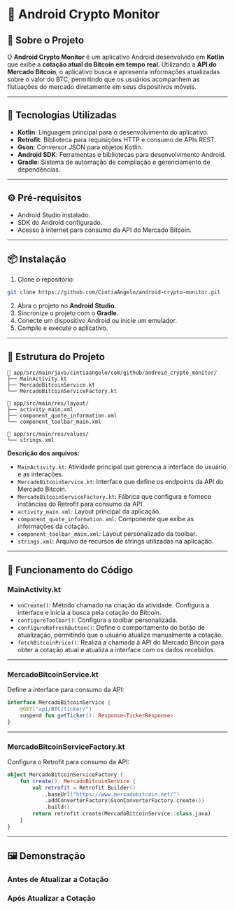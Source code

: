 # 📱 Android Crypto Monitor

## 🧾 Sobre o Projeto

O **Android Crypto Monitor** é um aplicativo Android desenvolvido em **Kotlin** que exibe a **cotação atual do Bitcoin em tempo real**. Utilizando a **API do Mercado Bitcoin**, o aplicativo busca e apresenta informações atualizadas sobre o valor do BTC, permitindo que os usuários acompanhem as flutuações do mercado diretamente em seus dispositivos móveis.

---

## 🚀 Tecnologias Utilizadas

- **Kotlin**: Linguagem principal para o desenvolvimento do aplicativo.
- **Retrofit**: Biblioteca para requisições HTTP e consumo de APIs REST.
- **Gson**: Conversor JSON para objetos Kotlin.
- **Android SDK**: Ferramentas e bibliotecas para desenvolvimento Android.
- **Gradle**: Sistema de automação de compilação e gerenciamento de dependências.

---

## ⚙️ Pré-requisitos

- Android Studio instalado.
- SDK do Android configurado.
- Acesso à internet para consumo da API do Mercado Bitcoin.

---

## 📦 Instalação

1. Clone o repositório:

```bash
git clone https://github.com/CintiaAngelo/android-crypto-monitor.git
```

2. Abra o projeto no **Android Studio**.
3. Sincronize o projeto com o **Gradle**.
4. Conecte um dispositivo Android ou inicie um emulador.
5. Compile e execute o aplicativo.

---

## 🧩 Estrutura do Projeto

```
📁 app/src/main/java/cintiaangelo/com/github/android_crypto_monitor/
├── MainActivity.kt
├── MercadoBitcoinService.kt
└── MercadoBitcoinServiceFactory.kt

📁 app/src/main/res/layout/
├── activity_main.xml
├── component_quote_information.xml
└── component_toolbar_main.xml

📁 app/src/main/res/values/
└── strings.xml
```

**Descrição dos arquivos:**

- `MainActivity.kt`: Atividade principal que gerencia a interface do usuário e as interações.
- `MercadoBitcoinService.kt`: Interface que define os endpoints da API do Mercado Bitcoin.
- `MercadoBitcoinServiceFactory.kt`: Fábrica que configura e fornece instâncias do Retrofit para consumo da API.
- `activity_main.xml`: Layout principal da aplicação.
- `component_quote_information.xml`: Componente que exibe as informações da cotação.
- `component_toolbar_main.xml`: Layout personalizado da toolbar.
- `strings.xml`: Arquivo de recursos de strings utilizadas na aplicação.

---

## 🧠 Funcionamento do Código

### MainActivity.kt

- `onCreate()`: Método chamado na criação da atividade. Configura a interface e inicia a busca pela cotação do Bitcoin.
- `configureToolbar()`: Configura a toolbar personalizada.
- `configureRefreshButton()`: Define o comportamento do botão de atualização, permitindo que o usuário atualize manualmente a cotação.
- `fetchBitcoinPrice()`: Realiza a chamada à API do Mercado Bitcoin para obter a cotação atual e atualiza a interface com os dados recebidos.

---

### MercadoBitcoinService.kt

Define a interface para consumo da API:

```kotlin
interface MercadoBitcoinService {
    @GET("api/BTC/ticker/")
    suspend fun getTicker(): Response<TickerResponse>
}
```

---

### MercadoBitcoinServiceFactory.kt

Configura o Retrofit para consumo da API:

```kotlin
object MercadoBitcoinServiceFactory {
    fun create(): MercadoBitcoinService {
        val retrofit = Retrofit.Builder()
            .baseUrl("https://www.mercadobitcoin.net/")
            .addConverterFactory(GsonConverterFactory.create())
            .build()
        return retrofit.create(MercadoBitcoinService::class.java)
    }
}
```

---

## 🖼️ Demonstração

### Antes de Atualizar a Cotação


### Após Atualizar a Cotação
